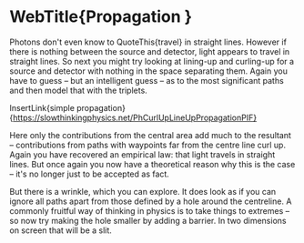 # WebTitle{Propagation }

Photons don't even know to QuoteThis{travel} in straight lines. However if there is nothing between the source and detector, light appears to travel in straight lines. So next you might try looking at lining-up and curling-up for a source and detector with nothing in the space separating them. Again you have to guess – but an intelligent guess – as to the most significant paths and then model that with the triplets.

InsertLink{simple propagation}{https://slowthinkingphysics.net/PhCurlUpLineUpPropagationPIF}

Here only the contributions from the central area add much to the resultant – contributions from paths with waypoints far from the centre line curl up. Again you have recovered an empirical law: that light travels in straight lines. But once again you now have a theoretical reason why this is the case – it's no longer just to be accepted as fact.

But there is a wrinkle, which you can explore. It does look as if you can ignore all paths apart from those defined by a hole around the centreline. A commonly fruitful way of thinking in physics is to take things to extremes – so now try making the hole smaller by adding a barrier. In two dimensions on screen that will be a slit.
